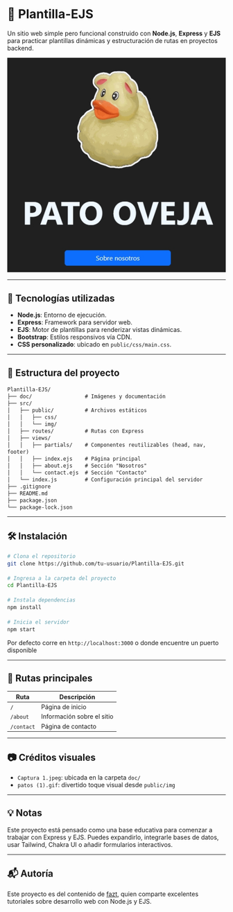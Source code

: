 # 🧪 Plantilla-EJS

Un sitio web simple pero funcional construido con **Node.js**, **Express** y **EJS** para practicar plantillas dinámicas y estructuración de rutas en proyectos backend.

![Captura del proyecto](./doc/Captura%201.jpeg)

---

## 🚀 Tecnologías utilizadas

- **Node.js**: Entorno de ejecución.
- **Express**: Framework para servidor web.
- **EJS**: Motor de plantillas para renderizar vistas dinámicas.
- **Bootstrap**: Estilos responsivos vía CDN.
- **CSS personalizado**: ubicado en `public/css/main.css`.

---

## 📁 Estructura del proyecto

```
Plantilla-EJS/
├── doc/                 # Imágenes y documentación
├── src/
│   ├── public/          # Archivos estáticos
│   │   ├── css/
│   │   └── img/
│   ├── routes/          # Rutas con Express
│   ├── views/
│   │   ├── partials/    # Componentes reutilizables (head, nav, footer)
│   │   ├── index.ejs    # Página principal
│   │   ├── about.ejs    # Sección "Nosotros"
│   │   └── contact.ejs  # Sección "Contacto"
│   └── index.js         # Configuración principal del servidor
├── .gitignore
├── README.md
├── package.json
└── package-lock.json
```

---

## 🛠️ Instalación

```bash
# Clona el repositorio
git clone https://github.com/tu-usuario/Plantilla-EJS.git

# Ingresa a la carpeta del proyecto
cd Plantilla-EJS

# Instala dependencias
npm install

# Inicia el servidor
npm start
```

Por defecto corre en `http://localhost:3000` o donde encuentre un puerto disponible

---

## 📌 Rutas principales

| Ruta       | Descripción               |
|------------|---------------------------|
| `/`        | Página de inicio          |
| `/about`   | Información sobre el sitio|
| `/contact` | Página de contacto        |

---

## 📷 Créditos visuales

- `Captura 1.jpeg`: ubicada en la carpeta `doc/`
- `patos (1).gif`: divertido toque visual desde `public/img`

---

## 💡 Notas

Este proyecto está pensado como una base educativa para comenzar a trabajar con Express y EJS. Puedes expandirlo, integrarle bases de datos, usar Tailwind, Chakra UI o añadir formularios interactivos.

---

## 📬 Autoría

Este proyecto es del contenido de [fazt](https://youtu.be/OVESuyVoPkI), quien comparte excelentes tutoriales sobre desarrollo web con Node.js y EJS.

